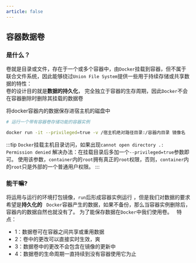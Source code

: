 ```yaml
---
article: false
---
```

## 容器数据卷

### 是什么？

卷就是目录或文件，存在于一个或多个容器中，由`Docker`挂载到容器，但不属于联合文件系统，因此能够绕过`Union File System`提供一些用于持续存储或共享数据的特性：  
卷的设计目的就是**数据的持久化**， 完全独立于容器的生存周期，因此`Docker`不会在容器删除时删除其挂载的数据卷 


将docker容器内的数据保存进宿主机的磁盘中

```bash
# 运行一个带有容器卷存储功能的容器实例

docker run -it --privileged=true -v /宿主机绝对路径目录:/容器内目录 镜像名
```

:::tip
`Docker`挂载主机目录访问，如果出现`cannot open directory .: Permission denied`
解决办法：在挂载目录后多加一个`--privileged=true`参数即可。
使用该参数，`container`内的`root`拥有真正的`root`权限，否则，`container`内的`root`只是外部的一个普通用户权限。 
:::

### 能干嘛?

将运用与运行的环境打包镜像，`run`后形成容器实例运行 ，但是我们对数据的要求希望是**持久化的**
 
`Docker`容器产生的数据，如果不备份，那么当容器实例删除后，容器内的数据自然也就没有了。 为了能保存数据在`Docker`中我们使用卷。 
  
特点： 
- 1：数据卷可在容器之间共享或重用数据 
- 2：卷中的更改可以直接实时生效，爽 
- 3：数据卷中的更改不会包含在镜像的更新中 
- 4：数据卷的生命周期一直持续到没有容器使用它为止 
